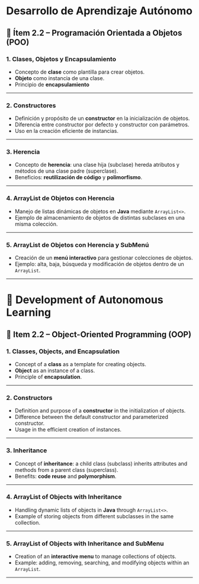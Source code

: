 # Desarrollo de Aprendizaje Autónomo

## 📑 Ítem 2.2 – Programación Orientada a Objetos (POO)

### 1. Clases, Objetos y Encapsulamiento
- Concepto de **clase** como plantilla para crear objetos.  
- **Objeto** como instancia de una clase.  
- Principio de **encapsulamiento**
---

### 2. Constructores
- Definición y propósito de un **constructor** en la inicialización de objetos.  
- Diferencia entre constructor por defecto y constructor con parámetros.  
- Uso en la creación eficiente de instancias.  

---

### 3. Herencia
- Concepto de **herencia**: una clase hija (subclase) hereda atributos y métodos de una clase padre (superclase).  
- Beneficios: **reutilización de código** y **polimorfismo**.  

---

### 4. ArrayList de Objetos con Herencia
- Manejo de listas dinámicas de objetos en **Java** mediante `ArrayList<>`.  
- Ejemplo de almacenamiento de objetos de distintas subclases en una misma colección.  

---

### 5. ArrayList de Objetos con Herencia y SubMenú
- Creación de un **menú interactivo** para gestionar colecciones de objetos.  
- Ejemplo: alta, baja, búsqueda y modificación de objetos dentro de un `ArrayList`.  

---

# 📘 Development of Autonomous Learning

## 📑 Item 2.2 – Object-Oriented Programming (OOP)

### 1. Classes, Objects, and Encapsulation
- Concept of a **class** as a template for creating objects.  
- **Object** as an instance of a class.  
- Principle of **encapsulation**.  

---

### 2. Constructors
- Definition and purpose of a **constructor** in the initialization of objects.  
- Difference between the default constructor and parameterized constructor.  
- Usage in the efficient creation of instances.  

---

### 3. Inheritance
- Concept of **inheritance**: a child class (subclass) inherits attributes and methods from a parent class (superclass).  
- Benefits: **code reuse** and **polymorphism**.  

---

### 4. ArrayList of Objects with Inheritance
- Handling dynamic lists of objects in **Java** through `ArrayList<>`.  
- Example of storing objects from different subclasses in the same collection.  

---

### 5. ArrayList of Objects with Inheritance and SubMenu
- Creation of an **interactive menu** to manage collections of objects.  
- Example: adding, removing, searching, and modifying objects within an `ArrayList`.  

---
